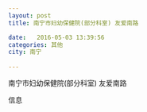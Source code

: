 ```yaml
--- 
layout: post 
title: 南宁市妇幼保健院(部分科室) 友爱南路

date:   2016-05-03 13:39:56 
categories: 其他  
city: 南宁
  
--- 
```

   
南宁市妇幼保健院(部分科室) 友爱南路

信息


